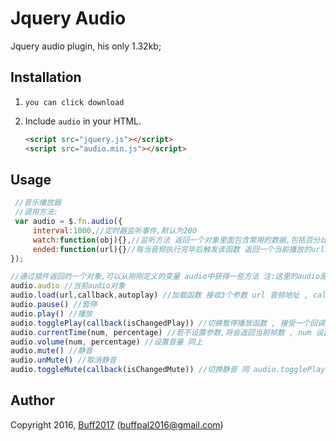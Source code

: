 # Jquery Audio

Jquery audio plugin, his only 1.32kb;

## Installation

1. `you can click download`
2. Include `audio` in your HTML.

    ```html
    <script src="jquery.js"></script>
    <script src="audio.min.js"></script>
    ```

## Usage
```javascript
 //音乐播放器
 //调用方法:
 var audio = $.fn.audio({
     interval:1000,//定时器监听事件,默认为200
     watch:function(obj){},//监听方法 返回一个对象里面包含常用的数据,包括百分比进度
     ended:function(url){}//每当音频执行完毕后触发该函数 返回一个当前播放的url地址
});

//通过插件返回的一个对象,可以从刚刚定义的变量 audio中获得一些方法 注:这里的audio是上面定义的变量audio
audio.audio //当前audio对象
audio.load(url,callback,autoplay) //加载函数 接收3个参数 url 音频地址 , callback 加载完成后回调函数 , autoplay 是否自动播放
audio.pause() //暂停
audio.play() //播放
audio.togglePlay(callback(isChangedPlay)) //切换暂停播放函数 , 接受一个回调 isChangedPlay 看名知其意
audio.currentTime(num, percentage) //若不设置参数,将会返回当前帧数 , num 设置当前帧(num/s) ; percentage若为true 则按百分比设置 num 充当百分比 比如 num = 80 就是百分之80的进度
audio.volume(num, percentage) //设置音量 同上
audio.mute() //静音
audio.unMute() //取消静音
audio.toggleMute(callback(isChangedMute)) //切换静音 同 audio.togglePlay(callback(isChangedPlay))
```
## Author

Copyright 2016, [Buff2017](https://github.com/Buff2017) (buffpal2016@gmail.com)
